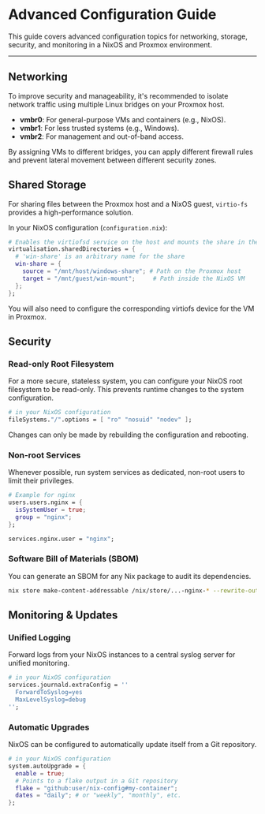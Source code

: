 # Advanced Configuration Guide

This guide covers advanced configuration topics for networking, storage, security, and monitoring in a NixOS and Proxmox environment.

---

## Networking

To improve security and manageability, it's recommended to isolate network traffic using multiple Linux bridges on your Proxmox host.

- **vmbr0**: For general-purpose VMs and containers (e.g., NixOS).
- **vmbr1**: For less trusted systems (e.g., Windows).
- **vmbr2**: For management and out-of-band access.

By assigning VMs to different bridges, you can apply different firewall rules and prevent lateral movement between different security zones.

## Shared Storage

For sharing files between the Proxmox host and a NixOS guest, `virtio-fs` provides a high-performance solution.

In your NixOS configuration (`configuration.nix`):

```nix
# Enables the virtiofsd service on the host and mounts the share in the guest
virtualisation.sharedDirectories = {
  # 'win-share' is an arbitrary name for the share
  win-share = {
    source = "/mnt/host/windows-share"; # Path on the Proxmox host
    target = "/mnt/guest/win-mount";     # Path inside the NixOS VM
  };
};
```

You will also need to configure the corresponding virtiofs device for the VM in Proxmox.

## Security

### Read-only Root Filesystem

For a more secure, stateless system, you can configure your NixOS root filesystem to be read-only. This prevents runtime changes to the system configuration.

```nix
# in your NixOS configuration
fileSystems."/".options = [ "ro" "nosuid" "nodev" ];
```

Changes can only be made by rebuilding the configuration and rebooting.

### Non-root Services

Whenever possible, run system services as dedicated, non-root users to limit their privileges.

```nix
# Example for nginx
users.users.nginx = {
  isSystemUser = true;
  group = "nginx";
};

services.nginx.user = "nginx";
```

### Software Bill of Materials (SBOM)

You can generate an SBOM for any Nix package to audit its dependencies.

```bash
nix store make-content-addressable /nix/store/...-nginx-* --rewrite-outputs > sbom.json
```

## Monitoring & Updates

### Unified Logging

Forward logs from your NixOS instances to a central syslog server for unified monitoring.

```nix
# in your NixOS configuration
services.journald.extraConfig = ''
  ForwardToSyslog=yes
  MaxLevelSyslog=debug
'';
```

### Automatic Upgrades

NixOS can be configured to automatically update itself from a Git repository.

```nix
# in your NixOS configuration
system.autoUpgrade = {
  enable = true;
  # Points to a flake output in a Git repository
  flake = "github:user/nix-config#my-container";
  dates = "daily"; # or "weekly", "monthly", etc.
};
```

